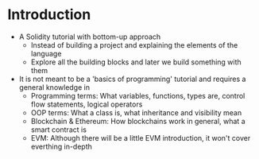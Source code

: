 # Introduction

- A Solidity tutorial with bottom-up approach
  - Instead of building a project and explaining the elements of the language
  - Explore all the building blocks and later we build something with them
- It is not meant to be a 'basics of programming' tutorial and requires a general knowledge in
  - Programming terms: What variables, functions, types are, control flow statements, logical operators
  - OOP terms: What a class is, what inheritance and visibility mean
  - Blockchain & Ethereum: How blockchains work in general, what a smart contract is
  - EVM: Although there will be a little EVM introduction, it won't cover everthing in-depth